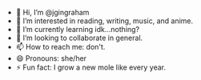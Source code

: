 - 👋 Hi, I’m @jgingraham
- 👀 I’m interested in reading, writing, music, and anime. 
- 🌱 I’m currently learning idk...nothing?
- 💞️ I’m looking to collaborate in general. 
- 📫 How to reach me: don't.
- 😄 Pronouns: she/her
- ⚡ Fun fact: I grow a new mole like every year.

<!---
jgingraham/jgingraham is a ✨ special ✨ repository because its `README.md` (this file) appears on your GitHub profile.
You can click the Preview link to take a look at your changes.
--->
